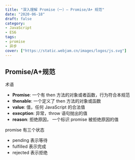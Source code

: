 ```yaml
---
title: "深入理解 Promise（一）— Promise/A+ 规范"
date: "2020-06-18"
draft: false
category:
- JavaScript
- ES6
tags:
- promise
- 异步
cover: ["https://static.webjam.cn/images/logos/js.svg"]
---
```



## Promise/A+规范


术语

- **Promise**: 一个有 then 方法的对象或者函数，行为符合本规范
- **thenable**: 一个定义了 then 方法的对象或函数
- **value**: 值，任何 JavaScript 的合法值
- **execption**: 异常，throw 语句抛出的值
- **reason**: 拒绝原因， 一个标识 promise 被拒绝原因的值


promise 有三个状态

- pending 表示等待
- fulfilled 表示完成
- rejected 表示拒绝
